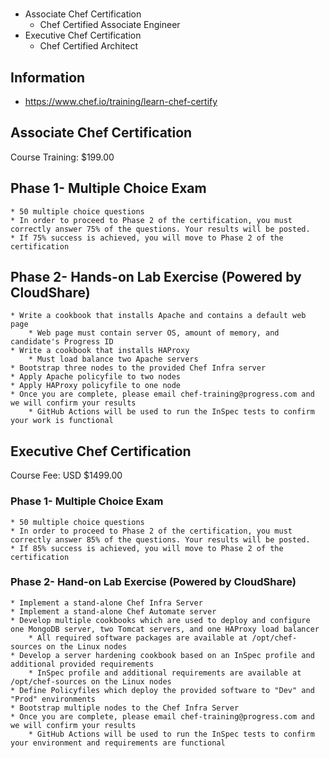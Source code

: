 # 

* Associate Chef Certification
  * Chef Certified Associate Engineer
* Executive Chef Certification
  * Chef Certified Architect

## Information

* https://www.chef.io/training/learn-chef-certify

## Associate Chef Certification

Course Training: $199.00

## **Phase 1- Multiple Choice Exam**
    * 50 multiple choice questions
    * In order to proceed to Phase 2 of the certification, you must correctly answer 75% of the questions. Your results will be posted.
    * If 75% success is achieved, you will move to Phase 2 of the certification

## **Phase 2- Hands-on Lab Exercise (Powered by CloudShare)**

    * Write a cookbook that installs Apache and contains a default web page
        * Web page must contain server OS, amount of memory, and candidate's Progress ID
    * Write a cookbook that installs HAProxy
        * Must load balance two Apache servers
    * Bootstrap three nodes to the provided Chef Infra server
    * Apply Apache policyfile to two nodes
    * Apply HAProxy policyfile to one node
    * Once you are complete, please email chef-training@progress.com and we will confirm your results
        * GitHub Actions will be used to run the InSpec tests to confirm your work is functional

## Executive Chef Certification

Course Fee: USD $1499.00

### **Phase 1- Multiple Choice Exam**

    * 50 multiple choice questions
    * In order to proceed to Phase 2 of the certification, you must correctly answer 85% of the questions. Your results will be posted.
    * If 85% success is achieved, you will move to Phase 2 of the certification

### **Phase 2- Hand-on Lab Exercise (Powered by CloudShare)**

    * Implement a stand-alone Chef Infra Server
    * Implement a stand-alone Chef Automate server
    * Develop multiple cookbooks which are used to deploy and configure one MongoDB server, two Tomcat servers, and one HAProxy load balancer
        * All required software packages are available at /opt/chef-sources on the Linux nodes
    * Develop a server hardening cookbook based on an InSpec profile and additional provided requirements
        * InSpec profile and additional requirements are available at /opt/chef-sources on the Linux nodes
    * Define Policyfiles which deploy the provided software to "Dev" and "Prod" environments
    * Bootstrap multiple nodes to the Chef Infra Server
    * Once you are complete, please email chef-training@progress.com and we will confirm your results
        * GitHub Actions will be used to run the InSpec tests to confirm your environment and requirements are functional

